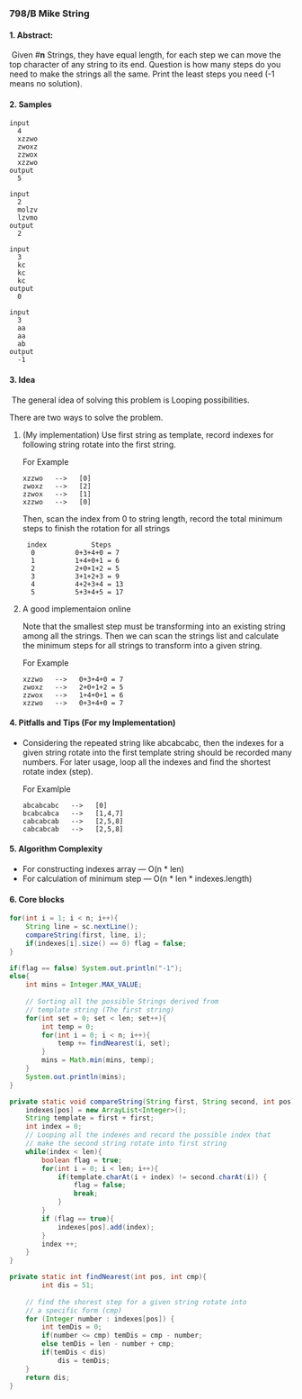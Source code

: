 

### 798/B Mike String

#### 1. Abstract:

​	Given #**n** Strings, they have equal length, for each step we can move the top character of any string to its end. Question is how many steps do you need to make the strings all the same. Print the least steps you need (-1 means no solution).



#### 2. Samples

```
input
  4
  xzzwo
  zwoxz
  zzwox
  xzzwo
output
  5
	
input
  2
  molzv
  lzvmo
output
  2
  
input
  3
  kc
  kc
  kc
output
  0
  
input
  3
  aa
  aa
  ab
output
  -1
```



#### 3. Idea

​	The general idea of solving this problem is Looping possibilities. 

There are two ways to solve the problem.

1. (My implementation) Use first string as template, record indexes for following string rotate into the first string. 

   For Example

   ~~~~
   xzzwo   -->   [0]
   zwoxz   -->   [2]
   zzwox   -->   [1]
   xzzwo   -->   [0]
   ~~~~

   Then, scan the index from 0 to string length, record the total minimum steps to finish the rotation for all strings

   ~~~~
   	index			Steps
   	 0  		0+3+4+0 = 7
   	 1  		1+4+0+1 = 6
   	 2  		2+0+1+2 = 5
   	 3  		3+1+2+3 = 9
   	 4  		4+2+3+4 = 13
   	 5  		5+3+4+5 = 17
   ~~~~

2. A good implementaion online

   Note that the smallest step must be transforming into an existing string among all the strings. Then we can scan the strings list and calculate the minimum steps for all strings to transform into a given string.

   For Example

   ~~~~
   xzzwo   -->   0+3+4+0 = 7
   zwoxz   -->   2+0+1+2 = 5
   zzwox   -->   1+4+0+1 = 6
   xzzwo   -->   0+3+4+0 = 7
   ~~~~

#### 4. Pitfalls and Tips (For my Implementation)

- Considering the repeated string like abcabcabc, then the indexes for a given string rotate into the first template string should be recorded many numbers. For later usage, loop all the indexes and find the shortest rotate index (step).

  For Examlple

  ~~~~
  abcabcabc   -->   [0]
  bcabcabca   -->   [1,4,7]
  cabcabcab   -->   [2,5,8]
  cabcabcab   -->   [2,5,8]
  ~~~~

#### 5. Algorithm Complexity

- For constructing indexes array — O(n * len)
- For calculation of minimum step — O(n * len * indexes.length)

#### 6. Core blocks

```java
for(int i = 1; i < n; i++){
    String line = sc.nextLine();
    compareString(first, line, i);
    if(indexes[i].size() == 0) flag = false;
}

if(flag == false) System.out.println("-1");
else{
    int mins = Integer.MAX_VALUE;
  
  	// Sorting all the possible Strings derived from
    // template string (The first string) 
    for(int set = 0; set < len; set++){
        int temp = 0;
        for(int i = 0; i < n; i++){
            temp += findNearest(i, set);
        }
        mins = Math.min(mins, temp);
    }
    System.out.println(mins);
}
```



```java
private static void compareString(String first, String second, int pos){
    indexes[pos] = new ArrayList<Integer>();
    String template = first + first;
    int index = 0;
    // Looping all the indexes and record the possible index that
    // make the second string rotate into first string
    while(index < len){
        boolean flag = true;
        for(int i = 0; i < len; i++){
            if(template.charAt(i + index) != second.charAt(i)) {
                flag = false;
                break;
            }
        }
        if (flag == true){
            indexes[pos].add(index);
        }
        index ++;
    }
}
```



~~~~java
private static int findNearest(int pos, int cmp){
		int dis = 51;
  
  	// find the shorest step for a given string rotate into
    // a specific form (cmp)
    for (Integer number : indexes[pos]) {
        int temDis = 0;
        if(number <= cmp) temDis = cmp - number;
        else temDis = len - number + cmp;
        if(temDis < dis)
            dis = temDis;
    }	
    return dis;
}
~~~~